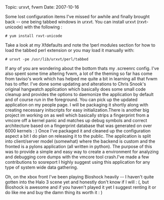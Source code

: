 Topic: urxvt, fvwm
Date: 2007-10-16

Some lost configuration items I've missed for awhile and finally brought back -- one being tabbed windows in urxvt. You can install urxvt (rxvt-unicode) with the following :

    # yum install rxvt-unicode

Take a look at my Xfdefaults and note the !perl modules section for how to load the tabbed perl extension or you may load it manually with:

    # urxvt -pe /usr/lib/urxvt/perl/tabbed

If any of you are wondering about the bottom thats my .screenrc config. I've also spent some time altering fvwm, a lot of the theming so far has come from taviso's work which has helped me quite a bit in learning all that fvwm has to offer. I've done some updating and alterations to Chris Snook's original hangwatch application which basically does some small code cleanup and provides the options to daemonize the application by default and of course run in the foreground. You can pick up the updated application on my people page. I will be packaging it shortly along with creating necessary initscripts for easy initialization.There is another big project im working on as well which basically strips a fingerprint from a vmcore off a kernel panic and matches up debug symbols and correct architecture based on a fingerprint database that was generated on over 6000 kernels : ) Once I've packaged it and cleaned up the configuration aspect a bit I do plan on releasing it to the public. The application is split into client/server model (somewhat) where the backend is custom and the fronted is a pylons application (all written in python). The purpose of this was to provide a simple and easy way to create a environment for analyzing and debugging core dumps with the vmcore tool crash.I've made a few contributions to sosreport I highly suggest using this application for any type of system wide data gathering.

Oh, on the xbox front I've been playing Bioshock heavily -- I haven't quite gotten into the Halo 3 scene yet and honestly don't know if I will : (, but Bioshock is awesome and if you haven't played it yet I suggest renting it or do like me and buy the damn thing its worth it : )



